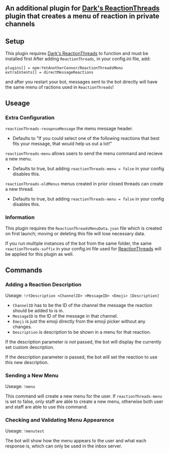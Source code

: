 ## An additional plugin for [Dark's ReactionThreads](https://github.com/MMPlugins/ReactionThreads) plugin that creates a menu of reaction in private channels

## Setup
This plugin requires [Dark's ReactionThreads](https://github.com/MMPlugins/ReactionThreads) to function and must be installed first
After adding `ReactionThreads`, in your config.ini file, add:
```
plugins[] = npm:YetAnotherConnor/ReactionThreadsMenu
extraIntents[] = directMessageReactions
```
and after you restart your bot, messages sent to the bot directly will have the same menu of ractions used in `ReactionThreads`!

## Useage
### Extra Configuration
`reactionThreads-resopnseMessage` the menu message header.
- Defaults to "If you could select one of the following reactions that best fits your message, that would help us out a lot!"

`reactionThreads-menu` allows users to send the menu command and recieve a new menu.
- Defaults to true, but adding `reactionThreads-menu = false` in your config disables this.

`reactionThreads-oldMenus` menus created in prior closed threads can create a new thread.
- Defaults to true, but adding `reactionThreads-menu = false` in your config disables this.

### Information
This plugin requires the `ReactionThreadsMenuData.json` file which is created on first launch; moving or deleting this file will lose necessary data.

If you run multiple instances of the bot from the same folder, the same `reactionThreads-suffix` in your config.ini file used for [ReactionThreads](https://github.com/MMPlugins/ReactionThreads) will be applied for this plugin as well.

## Commands
### Adding a Reaction Description
Useage: `!rtDescription <ChannelID> <MessageID> <Emoji> [Description]`

- `ChannelID` has to be the ID of the channel the message the reaction should be added to is in.
- `MessageID` is the ID of the message in that channel.
- `Emoji` is just the emoji directly from the emoji picker without any changes.
- `Description` is description to be shown in a menu for that reaction.

If the description parameter *is not* passed, the bot will display the currently set custom description.

If the description parameter *is* passed, the bot will set the reaction to use this new description.

### Sending a New Menu
Useage: `!menu`

This command will create a new menu for the user.
If `reactionThreads-menu` is set to false, only staff are able to create a new menu, otherwise both user and staff are able to use this command.

### Checking and Validating Menu Appearence
Useage: `!menutest`

The bot will show how the menu appears to the user and what each response is, which can only be used in the inbox server.
